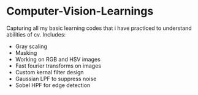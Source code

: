 # Computer-Vision-Learnings
Capturing all my basic learning codes that i have practiced to understand abilities of cv.
Includes:
- Gray scaling
- Masking
- Working on RGB and HSV images
- Fast fourier transforms on images
- Custom kernal filter design
- Gaussian LPF to suppress noise
- Sobel HPF for edge detection
